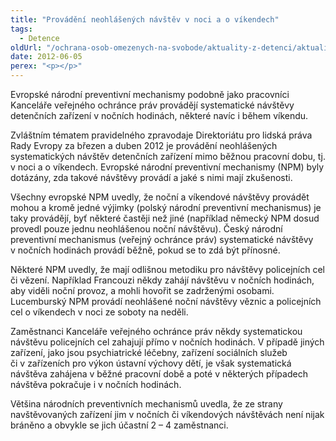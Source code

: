 ```yaml
---
title: "Provádění neohlášených návštěv v noci a o víkendech"
tags:
  - Detence
oldUrl: "/ochrana-osob-omezenych-na-svobode/aktuality-z-detenci/aktuality-z-detenci-2012/provadeni-neohlasenych-navstev-v-noci-a-o-vikendech/"
date: 2012-06-05
perex: "<p></p>"
---
```


<!-- imported from the old website -->

<p>Evropské národní preventivní mechanismy podobně jako pracovníci Kanceláře veřejného ochránce práv provádějí systematické návštěvy detenčních zařízení v nočních hodinách, některé navíc i během víkendu.</p><p>Zvláštním tématem pravidelného zpravodaje Direktoriátu pro lidská práva Rady Evropy za březen a duben 2012 je provádění neohlášených systematických návštěv detenčních zařízení mimo běžnou pracovní dobu, tj. v noci a o víkendech. Evropské národní preventivní mechanismy (NPM) byly dotázány, zda takové návštěvy provádí a jaké s nimi mají zkušenosti.</p><p>Všechny evropské NPM uvedly, že noční a víkendové návštěvy provádět mohou a kromě jedné výjimky (polský národní preventivní mechanismus) je taky provádějí, byť některé častěji než jiné (například německý NPM dosud provedl pouze jednu neohlášenou noční návštěvu). Český národní preventivní mechanismus (veřejný ochránce práv) systematické návštěvy v nočních hodinách provádí běžně, pokud se to zdá být přínosné. </p><p>Některé NPM uvedly, že mají odlišnou metodiku pro návštěvy policejních cel či vězení. Například Francouzi někdy zahájí návštěvu v nočních hodinách, aby viděli noční provoz, a mohli hovořit se zadrženými osobami. Lucemburský NPM provádí neohlášené noční návštěvy věznic a policejních cel o víkendech v noci ze soboty na neděli. </p><p>Zaměstnanci Kanceláře veřejného ochránce práv někdy systematickou návštěvu policejních cel zahajují přímo v nočních hodinách. V případě jiných zařízení, jako jsou psychiatrické léčebny, zařízení sociálních služeb či v zařízeních pro výkon ústavní výchovy dětí, je však systematická návštěva zahájena v běžné pracovní době a poté v některých případech návštěva pokračuje i v nočních hodinách. </p><p>Většina národních preventivních mechanismů uvedla, že ze strany navštěvovaných zařízení jim v nočních či víkendových návštěvách není nijak bráněno a obvykle se jich účastní 2 – 4 zaměstnanci.</p>
